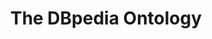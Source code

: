 ---
schema: default
title: The DBpedia Ontology
notes: >-
  The DBpedia ontology provides the classes and properties used in the DBpedia
  data set.
organization: DataScientia Foundation
resources:
  - name: DBPedia.UAN.owl
    downloadURL: >-
      http://git.knowdive.disi.unitn.it:8080/knowledge/LiveKnowledge/SREP/commonsense/raw/master/DBPedia.UAN.owl
    format: owl
    description: >-
      The DBpedia ontology provides the classes and properties used in the
      DBpedia data set.
    license: 'CC '
    status: Active
    accessService: ''
    byteSize: 2.199.546
    issued: '2016-05-21'
    language: en
    modified: ''
    OntologyEngineeringTool: Protégé
    ontologyLanguage: owl
    ontologySyntax: rdf
    example: ''
    ReferenceLKRepository: SREP
    referenceOntology: ''
    referenceDatasets: ''
distribution: ''
keyword: ''
publisher: DBpedia Organization
theme: Upper Level
versionNotes: >-
  new version 4.2-SNAPSHOT from this URL:
  http://vmdbpedia.informatik.uni-leipzig.de:8088/2016-04/ontology.owl
landingPage: 'https://dbpedia.org/ontology/'
accessRigths: Public
creator: DBpedia Organization
hasVersion: Unknown
isVersionOf: Unknown
issued: '2016-05-21'
modified: '8 November 2021, 04:55 (UTC+01:00)'
language: en
provenance: ''
page: 'https://www.dbpedia.org/'
wasGeneratedBy: crowd-sourced community effort
versionInfo: version 4.2-SNAPSHOT
formalityLevel: Teleontology
OntologyEngineeringMethodology: information extraction
acronym: DBpedia
CompetencyQuestion: ''
preferredNamespacePrefix: dbo
toDoList: To completely annotate.
namespacesGenerated: ''
namespacesReused: ''
datasetLevel: ''
spatialExtent: 'Unknown '
---